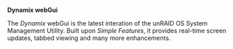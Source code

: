 **Dynamix webGui**

The *Dynamix* webGui is the latest interation of the unRAID OS System
Management Utility.  Built upon *Simple Features*, it provides real-time
screen updates, tabbed viewing and many more enhancements.
